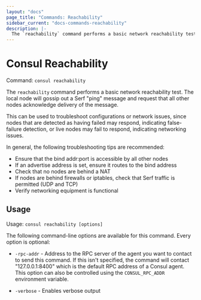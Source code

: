 ```yaml
---
layout: "docs"
page_title: "Commands: Reachability"
sidebar_current: "docs-commands-reachability"
description: |-
  The `reachability` command performs a basic network reachability test. The local node will gossip out a Serf  ping message and request that all other nodes acknowledge delivery of the message.
---
```


# Consul Reachability

Command: `consul reachability`

The `reachability` command performs a basic network reachability test.
The local node will gossip out a Serf "ping" message and request that
all other nodes acknowledge delivery of the message.

This can be used to troubleshoot configurations or network issues, since
nodes that are detected as having failed may respond, indicating false-failure
detection, or live nodes may fail to respond, indicating networking issues.

In general, the following troubleshooting tips are recommended:

* Ensure that the bind addr:port is accessible by all other nodes
* If an advertise address is set, ensure it routes to the bind address
* Check that no nodes are behind a NAT
* If nodes are behind firewalls or iptables, check that Serf traffic is permitted (UDP and TCP)
* Verify networking equipment is functional

## Usage

Usage: `consul reachability [options]`

The following command-line options are available for this command.
Every option is optional:

* `-rpc-addr` - Address to the RPC server of the agent you want to contact
  to send this command. If this isn't specified, the command will contact
  "127.0.0.1:8400" which is the default RPC address of a Consul
  agent. This option can also be controlled using the `CONSUL_RPC_ADDR`
  environment variable.

* `-verbose` - Enables verbose output
